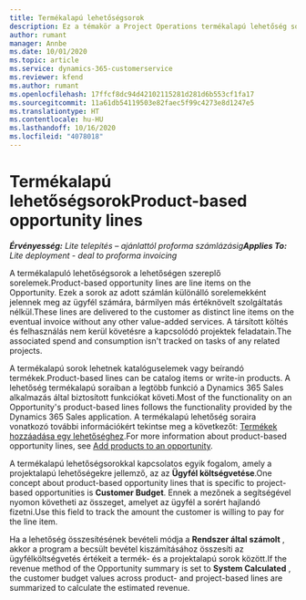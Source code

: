 ```yaml
---
title: Termékalapú lehetőségsorok
description: Ez a témakör a Project Operations termékalapú lehetőség sorelemeit ismerteti.
author: rumant
manager: Annbe
ms.date: 10/01/2020
ms.topic: article
ms.service: dynamics-365-customerservice
ms.reviewer: kfend
ms.author: rumant
ms.openlocfilehash: 17ffcf8dc94d42102115281d281d6b553cf1fa17
ms.sourcegitcommit: 11a61db54119503e82faec5f99c4273e8d1247e5
ms.translationtype: HT
ms.contentlocale: hu-HU
ms.lasthandoff: 10/16/2020
ms.locfileid: "4078018"
---
```

# <a name="product-based-opportunity-lines"></a><span data-ttu-id="cf897-103">Termékalapú lehetőségsorok</span><span class="sxs-lookup"><span data-stu-id="cf897-103">Product-based opportunity lines</span></span>

<span data-ttu-id="cf897-104">_**Érvényesség:** Lite telepítés – ajánlattól proforma számlázásig_</span><span class="sxs-lookup"><span data-stu-id="cf897-104">_**Applies To:** Lite deployment - deal to proforma invoicing_</span></span>

<span data-ttu-id="cf897-105">A termékalapuló lehetőségsorok a lehetőségen szereplő sorelemek.</span><span class="sxs-lookup"><span data-stu-id="cf897-105">Product-based opportunity lines are line items on the Opportunity.</span></span> <span data-ttu-id="cf897-106">Ezek a sorok az adott számlán különálló sorelemekként jelennek meg az ügyfél számára, bármilyen más értéknövelt szolgáltatás nélkül.</span><span class="sxs-lookup"><span data-stu-id="cf897-106">These lines are delivered to the customer as distinct line items on the eventual invoice without any other value-added services.</span></span> <span data-ttu-id="cf897-107">A társított költés és felhasználás nem kerül követésre a kapcsolódó projektek feladatain.</span><span class="sxs-lookup"><span data-stu-id="cf897-107">The associated spend and consumption isn't tracked on tasks of any related projects.</span></span>

<span data-ttu-id="cf897-108">A termékalapú sorok lehetnek katalóguselemek vagy beírandó termékek.</span><span class="sxs-lookup"><span data-stu-id="cf897-108">Product-based lines can be catalog items or write-in products.</span></span> <span data-ttu-id="cf897-109">A lehetőség termékalapú soraiban a legtöbb funkció a Dynamics 365 Sales alkalmazás által biztosított funkciókat követi.</span><span class="sxs-lookup"><span data-stu-id="cf897-109">Most of the functionality on an Opportunity's product-based lines follows the functionality provided by the Dynamics 365 Sales application.</span></span> <span data-ttu-id="cf897-110">A termékalapú lehetőség soraira vonatkozó további információkért tekintse meg a következőt: [Termékek hozzáadása egy lehetőséghez](https://docs.microsoft.com/dynamics365/sales-enterprise/add-products-opportunity).</span><span class="sxs-lookup"><span data-stu-id="cf897-110">For more information about product-based opportunity lines, see [Add products to an opportunity](https://docs.microsoft.com/dynamics365/sales-enterprise/add-products-opportunity).</span></span>

<span data-ttu-id="cf897-111">A termékalapú lehetőségsorokkal kapcsolatos egyik fogalom, amely a projektalapú lehetőségekre jellemző, az az **Ügyfél költségvetése**.</span><span class="sxs-lookup"><span data-stu-id="cf897-111">One concept about product-based opportunity lines that is specific to project-based opportunities is **Customer Budget**.</span></span> <span data-ttu-id="cf897-112">Ennek a mezőnek a segítségével nyomon követheti az összeget, amelyet az ügyfél a sorért hajlandó fizetni.</span><span class="sxs-lookup"><span data-stu-id="cf897-112">Use this field to track the amount the customer is willing to pay for the line item.</span></span>

<span data-ttu-id="cf897-113">Ha a lehetőség összesítésének bevételi módja a **Rendszer által számolt** , akkor a program a becsült bevétel kiszámításához összesíti az ügyfélköltségvetés értékeit a termék- és a projektalapú sorok között.</span><span class="sxs-lookup"><span data-stu-id="cf897-113">If the revenue method of the Opportunity summary is set to **System Calculated** , the customer budget values across product- and project-based lines are summarized to calculate the estimated revenue.</span></span>
